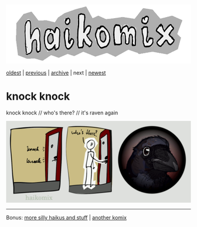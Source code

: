 <p align="center">
<img src="logo.gif" alt="logo" height="160" />
</p>

[oldest](drifting-off.md) | 
[previous](boom.md) | 
[archive](ARCHIVE.md) | 
next | <!-- [next](boom.md) |  -->
[newest](README.md)

# knock knock

knock knock // who's there? // it's raven again

<img src="knock.gif" alt="knock knock // who's there? // it's raven again" title="puk puk // kto tam? // to znowu kruk" />

***

Bonus: [more silly haikus and stuff](https://github.com/djedr/writing/) | [another komix](https://djedr.github.io/haker/)